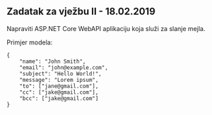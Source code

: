 ## Zadatak za vježbu II - 18.02.2019 

Napraviti ASP.NET Core WebAPI aplikaciju koja služi za slanje mejla.

Primjer modela:
```
{
    "name": "John Smith",
    "email": "john@example.com",
    "subject": "Hello World!",
    "message": "Lorem ipsum",
    "to": ["jane@gmail.com"],
    "cc": ["jake@gmail.com"],
    "bcc": ["jake@gmail.com"]
}
```
